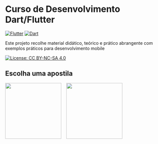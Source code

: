 # Curso de Desenvolvimento Dart/Flutter
[![Flutter](https://img.shields.io/badge/Flutter-3.16.0-02569B?style=plastic&logo=flutter&logoColor=white&borderRadius=20)](https://flutter.dev)
[![Dart](https://img.shields.io/badge/Dart-3.3.0-0175C2?style=plastic&logo=dart&logoColor=white&borderRadius=20)](https://dart.dev)

Este projeto recolhe material didático, teórico e prático abrangente com exemplos práticos para desenvolvimento mobile

[![License: CC BY-NC-SA 4.0](https://img.shields.io/badge/License-CC%20BY--NC--SA%204.0-lightgrey.svg)](https://creativecommons.org/licenses/by-nc-sa/4.0/)

## Escolha uma apostila

[<img src="https://dart.dev/assets/img/logo/dart-logo-for-shares.png" width="180">](URL_PARA_DART_AQUI)&nbsp;&nbsp;&nbsp;
[<img src="https://storage.googleapis.com/cms-storage-bucket/c823e53b3a1a7b0d36a9.png" width="180">](URL_PARA_FLUTTER_AQUI)
